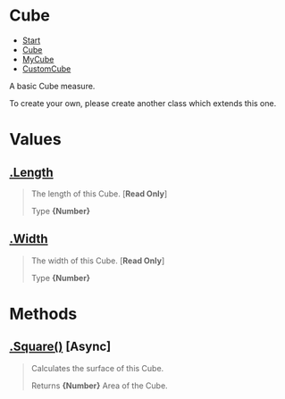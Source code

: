 
# Cube

* [Start](https:/github.com/QSmally/Docgen/blob/master/Test/Documentations/Index.md)
* [Cube](https:/github.com/QSmally/Docgen/blob/master/Test/Documentations/Cube.md)
* [MyCube](https:/github.com/QSmally/Docgen/blob/master/Test/Documentations/MyCube.md)
* [CustomCube](https:/github.com/QSmally/Docgen/blob/master/Test/Documentations/CustomCube.md)

A basic Cube measure.

To create your own, please create another class which extends this one.



# Values
## [.Length](https:/github.com/QSmally/Docgen/blob/master/Test/Documentations/lib/Cube.js#L13)
> The length of this Cube. [**Read Only**]
>
> Type **{Number}**

## [.Width](https:/github.com/QSmally/Docgen/blob/master/Test/Documentations/lib/Cube.js#L21)
> The width of this Cube. [**Read Only**]
>
> Type **{Number}**



# Methods
## [.Square()](https:/github.com/QSmally/Docgen/blob/master/Test/Documentations/lib/Cube.js#L31) [**Async**]
> Calculates the surface of this Cube.
>
> Returns **{Number}** Area of the Cube.